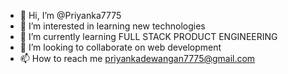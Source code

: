 - 👋 Hi, I’m @Priyanka7775
- 👀 I’m interested in learning new technologies
- 🌱 I’m currently learning FULL STACK PRODUCT ENGINEERING
- 💞️ I’m looking to collaborate on web development
- 📫 How to reach me priyankadewangan7775@gmail.com

<!---
Priyanka7775/Priyanka7775 is a ✨ special ✨ repository because its `README.md` (this file) appears on your GitHub profile.
You can click the Preview link to take a look at your changes.
--->
